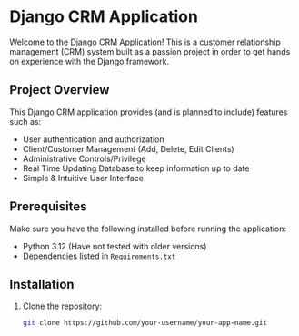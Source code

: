 # Django CRM Application

Welcome to the Django CRM Application! This is a customer relationship management (CRM) system built as a passion project in order to get hands on experience with the Django framework. 

## Project Overview

This Django CRM application provides (and is planned to include) features such as:

- User authentication and authorization
- Client/Customer Management (Add, Delete, Edit Clients)
- Administrative Controls/Privilege
- Real Time Updating Database to keep information up to date
- Simple & Intuitive User Interface

## Prerequisites

Make sure you have the following installed before running the application:

- Python 3.12 (Have not tested with older versions)
- Dependencies listed in `Requirements.txt`

## Installation

1. Clone the repository:

   ```bash
   git clone https://github.com/your-username/your-app-name.git
